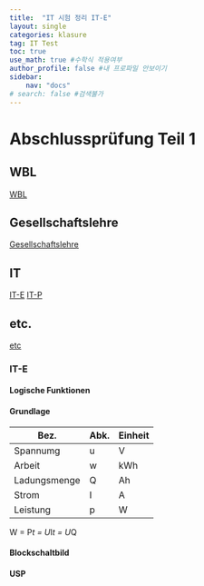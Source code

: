 ```yaml
---
title:  "IT 시험 정리 IT-E"
layout: single
categories: klasure
tag: IT Test
toc: true
use_math: true #수학식 적용여부
author_profile: false #내 프로파일 안보이기
sidebar:
    nav: "docs" 
# search: false #검색불가
---
```


# Abschlussprüfung Teil 1

## WBL
[WBL](https://true85.github.io/klasure/WBL/)
## Gesellschaftslehre
[Gesellschaftslehre](https://true85.github.io/klasure/Gesellschaftslehre/)
## IT
[IT-E](https://true85.github.io/klasure/IT-E/)
[IT-P](https://true85.github.io/klasure/IT-P/)
## etc.
[etc](https://true85.github.io/klasure/etc/)

### IT-E
#### Logische Funktionen

#### Grundlage

|Bez.	|Abk.|Einheit|
|---|---|---|
|Spannumg	|u|V|
|Arbeit|w|kWh|
|Ladungsmenge|Q|Ah|
|Strom|I|A|
|Leistung|p|W|

W = P*t = U*I*t = U*Q

#### Blockschaltbild

#### USP


```
```

 